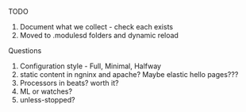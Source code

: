 
TODO

1. Document what we collect - check each exists
1. Moved to .modulesd folders and dynamic reload


Questions

1. Configuration style - Full, Minimal, Halfway
1. static content in ngninx and apache? Maybe elastic hello pages???
1. Processors in beats? worth it?
1. ML or watches?
1. unless-stopped?